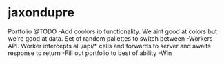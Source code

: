 # jaxondupre
Portfolio
@TODO
-Add coolors.io functionality. We aint good at colors but we're good at data. Set of random pallettes to switch between
-Workers API. Worker intercepts all /api/* calls and forwards to server and awaits response to return
-Fill out portfolio to best of ability
-Win
